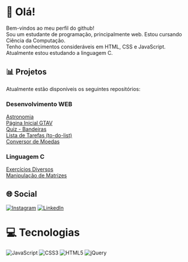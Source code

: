 # 👋 Olá!
Bem-vindos ao meu perfil do github! <br>
Sou um estudante de programação, principalmente web. Estou cursando Ciência da Computação.
<br>
Tenho conhecimentos consideráveis em HTML, CSS e JavaScript. Atualmente estou estudando a linguagem C.

## 📊 Projetos
Atualmente estão disponíveis os seguintes repositórios:

### Desenvolvimento WEB
[Astronomia](https://mariogu13.github.io/astronomia)<br>
[Página Inicial GTAV](https://mariogu13.github.io/projeto-gta)<br>
[Quiz - Bandeiras](https://mariogu13.github.io/quiz-bandeiras)<br>
[Lista de Tarefas (to-do-list)](https://mariogu13.github.io/to-do-list)<br>
[Conversor de Moedas](https://mariogu13.github.io/conversor-moedas)<br>

### Linguagem C
[Exercícios Diversos](https://github.com/mariogu13/exercicios-c)<br>
[Manipulação de Matrizes](https://github.com/mariogu13/operacoes-matrizes)

## 🌐 Social
[![Instagram](https://img.shields.io/badge/Instagram-%23E4405F.svg?logo=Instagram&logoColor=white)](https://instagram.com/mariogu13) [![LinkedIn](https://img.shields.io/badge/LinkedIn-%230077B5.svg?logo=linkedin&logoColor=white)](https://linkedin.com/in/mariogu13) 

# 💻 Tecnologias
![JavaScript](https://img.shields.io/badge/javascript-%23323330.svg?style=for-the-badge&logo=javascript&logoColor=%23F7DF1E) ![CSS3](https://img.shields.io/badge/css3-%231572B6.svg?style=for-the-badge&logo=css3&logoColor=white) ![HTML5](https://img.shields.io/badge/html5-%23E34F26.svg?style=for-the-badge&logo=html5&logoColor=white) ![jQuery](https://img.shields.io/badge/jquery-%230769AD.svg?style=for-the-badge&logo=jquery&logoColor=white)
